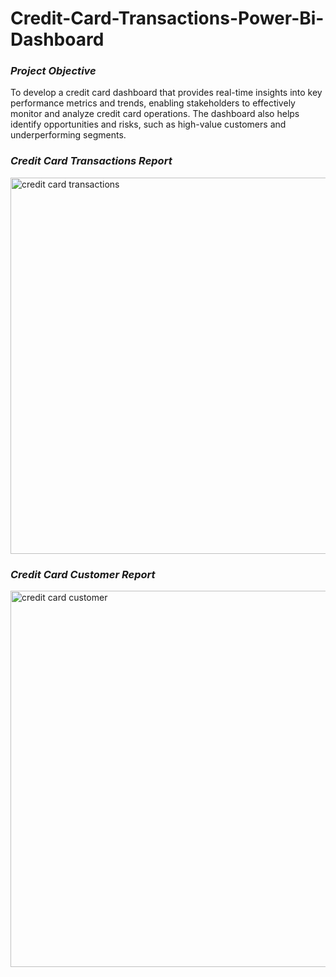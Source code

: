 # Credit-Card-Transactions-Power-Bi-Dashboard

### *Project Objective*
To develop a credit card dashboard that provides real-time insights into key performance metrics and trends, enabling stakeholders to effectively monitor and analyze credit card operations. The dashboard also helps identify opportunities and risks, such as high-value customers and underperforming segments.

### *Credit Card Transactions Report*
<img width="602" alt="credit card transactions" src="https://github.com/user-attachments/assets/22b3a243-0af0-4ec8-b317-d643655c9ee3" />

### *Credit Card Customer Report*
<img width="602" alt="credit card customer" src="https://github.com/user-attachments/assets/46a9a1ff-e495-49a2-bb8e-8e47b8ca0f80" />




